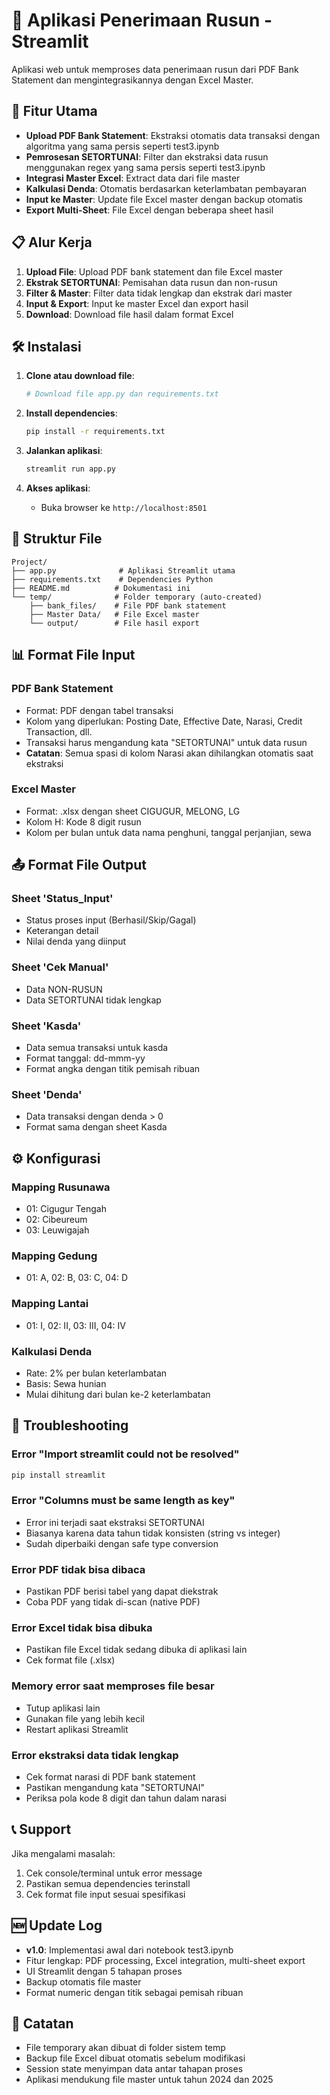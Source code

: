 # 🏢 Aplikasi Penerimaan Rusun - Streamlit

Aplikasi web untuk memproses data penerimaan rusun dari PDF Bank Statement dan mengintegrasikannya dengan Excel Master.

## 🚀 Fitur Utama

- **Upload PDF Bank Statement**: Ekstraksi otomatis data transaksi dengan algoritma yang sama persis seperti test3.ipynb
- **Pemrosesan SETORTUNAI**: Filter dan ekstraksi data rusun menggunakan regex yang sama persis seperti test3.ipynb
- **Integrasi Master Excel**: Extract data dari file master
- **Kalkulasi Denda**: Otomatis berdasarkan keterlambatan pembayaran
- **Input ke Master**: Update file Excel master dengan backup otomatis
- **Export Multi-Sheet**: File Excel dengan beberapa sheet hasil

## 📋 Alur Kerja

1. **Upload File**: Upload PDF bank statement dan file Excel master
2. **Ekstrak SETORTUNAI**: Pemisahan data rusun dan non-rusun
3. **Filter & Master**: Filter data tidak lengkap dan ekstrak dari master
4. **Input & Export**: Input ke master Excel dan export hasil
5. **Download**: Download file hasil dalam format Excel

## 🛠️ Instalasi

1. **Clone atau download file**:
   ```bash
   # Download file app.py dan requirements.txt
   ```

2. **Install dependencies**:
   ```bash
   pip install -r requirements.txt
   ```

3. **Jalankan aplikasi**:
   ```bash
   streamlit run app.py
   ```

4. **Akses aplikasi**:
   - Buka browser ke `http://localhost:8501`

## 📁 Struktur File

```
Project/
├── app.py              # Aplikasi Streamlit utama
├── requirements.txt    # Dependencies Python
├── README.md          # Dokumentasi ini
└── temp/              # Folder temporary (auto-created)
    ├── bank_files/    # File PDF bank statement
    ├── Master Data/   # File Excel master
    └── output/        # File hasil export
```

## 📊 Format File Input

### PDF Bank Statement
- Format: PDF dengan tabel transaksi
- Kolom yang diperlukan: Posting Date, Effective Date, Narasi, Credit Transaction, dll.
- Transaksi harus mengandung kata "SETORTUNAI" untuk data rusun
- **Catatan**: Semua spasi di kolom Narasi akan dihilangkan otomatis saat ekstraksi

### Excel Master
- Format: .xlsx dengan sheet CIGUGUR, MELONG, LG
- Kolom H: Kode 8 digit rusun
- Kolom per bulan untuk data nama penghuni, tanggal perjanjian, sewa

## 📤 Format File Output

### Sheet 'Status_Input'
- Status proses input (Berhasil/Skip/Gagal)
- Keterangan detail
- Nilai denda yang diinput

### Sheet 'Cek Manual'
- Data NON-RUSUN
- Data SETORTUNAI tidak lengkap

### Sheet 'Kasda'
- Data semua transaksi untuk kasda
- Format tanggal: dd-mmm-yy
- Format angka dengan titik pemisah ribuan

### Sheet 'Denda'
- Data transaksi dengan denda > 0
- Format sama dengan sheet Kasda

## ⚙️ Konfigurasi

### Mapping Rusunawa
- 01: Cigugur Tengah
- 02: Cibeureum  
- 03: Leuwigajah

### Mapping Gedung
- 01: A, 02: B, 03: C, 04: D

### Mapping Lantai
- 01: I, 02: II, 03: III, 04: IV

### Kalkulasi Denda
- Rate: 2% per bulan keterlambatan
- Basis: Sewa hunian
- Mulai dihitung dari bulan ke-2 keterlambatan

## 🔧 Troubleshooting

### Error "Import streamlit could not be resolved"
```bash
pip install streamlit
```

### Error "Columns must be same length as key"
- Error ini terjadi saat ekstraksi SETORTUNAI
- Biasanya karena data tahun tidak konsisten (string vs integer)
- Sudah diperbaiki dengan safe type conversion

### Error PDF tidak bisa dibaca
- Pastikan PDF berisi tabel yang dapat diekstrak
- Coba PDF yang tidak di-scan (native PDF)

### Error Excel tidak bisa dibuka
- Pastikan file Excel tidak sedang dibuka di aplikasi lain
- Cek format file (.xlsx)

### Memory error saat memproses file besar
- Tutup aplikasi lain
- Gunakan file yang lebih kecil
- Restart aplikasi Streamlit

### Error ekstraksi data tidak lengkap
- Cek format narasi di PDF bank statement
- Pastikan mengandung kata "SETORTUNAI"
- Periksa pola kode 8 digit dan tahun dalam narasi

## 📞 Support

Jika mengalami masalah:
1. Cek console/terminal untuk error message
2. Pastikan semua dependencies terinstall
3. Cek format file input sesuai spesifikasi

## 🆕 Update Log

- **v1.0**: Implementasi awal dari notebook test3.ipynb
- Fitur lengkap: PDF processing, Excel integration, multi-sheet export
- UI Streamlit dengan 5 tahapan proses
- Backup otomatis file master
- Format numeric dengan titik sebagai pemisah ribuan

## 📝 Catatan

- File temporary akan dibuat di folder sistem temp
- Backup file Excel dibuat otomatis sebelum modifikasi
- Session state menyimpan data antar tahapan proses
- Aplikasi mendukung file master untuk tahun 2024 dan 2025
